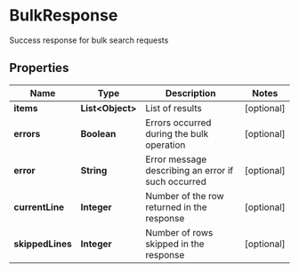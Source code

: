 

# BulkResponse

Success response for bulk search requests

## Properties

| Name | Type | Description | Notes |
|------------ | ------------- | ------------- | -------------|
|**items** | **List&lt;Object&gt;** | List of results |  [optional] |
|**errors** | **Boolean** | Errors occurred during the bulk operation |  [optional] |
|**error** | **String** | Error message describing an error if such occurred |  [optional] |
|**currentLine** | **Integer** | Number of the row returned in the response |  [optional] |
|**skippedLines** | **Integer** | Number of rows skipped in the response |  [optional] |



